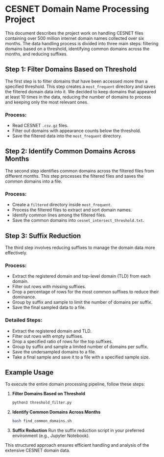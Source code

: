 
# CESNET Domain Name Processing Project

This document describes the project work on handling CESNET files containing over 500 million internet domain names collected over six months. The data handling process is divided into three main steps: filtering domains based on a threshold, identifying common domains across the months, and reducing suffixes.

## Step 1: Filter Domains Based on Threshold

The first step is to filter domains that have been accessed more than a specified threshold. This step creates a `most_frequent` directory and saves the filtered domain data into it. We decided to keep domains that appeared at least 10 times in the data, reducing the number of domains to process and keeping only the most relevant ones.

### Process:
- Read CESNET `.csv.gz` files.
- Filter out domains with appearance counts below the threshold.
- Save the filtered data into the `most_frequent` directory.

## Step 2: Identify Common Domains Across Months

The second step identifies common domains across the filtered files from different months. This step processes the filtered files and saves the common domains into a file.

### Process:
- Create a `filtered` directory inside `most_frequent`.
- Process the filtered files to extract and sort domain names.
- Identify common lines among the filtered files.
- Save the common domains into `cesnet_intersect_threshold.txt`.

## Step 3: Suffix Reduction

The third step involves reducing suffixes to manage the domain data more effectively.

### Process:
- Extract the registered domain and top-level domain (TLD) from each domain.
- Filter out rows with missing suffixes.
- Drop a percentage of rows for the most common suffixes to reduce their dominance.
- Group by suffix and sample to limit the number of domains per suffix.
- Save the final sampled data to a file.

### Detailed Steps:
- Extract the registered domain and TLD.
- Filter out rows with empty suffixes.
- Drop a specified ratio of rows for the top suffixes.
- Group by suffix and sample a limited number of domains per suffix.
- Save the undersampled domains to a file.
- Take a final sample and save it to a file with a specified sample size.

## Example Usage

To execute the entire domain processing pipeline, follow these steps:

1. **Filter Domains Based on Threshold**
   ```bash
   python3 threshold_filter.py
   ```

2. **Identify Common Domains Across Months**
   ```bash
   bash find_common_domains.sh
   ```

3. **Suffix Reduction**
   Run the suffix reduction script in your preferred environment (e.g., Jupyter Notebook).

This structured approach ensures efficient handling and analysis of the extensive CESNET domain data.
